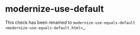 modernize-use-default
=====================

This check has been renamed to
`modernize-use-equals-default <modernize-use-equals-default.html>`\_.
